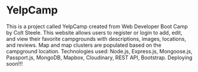 # YelpCamp
This is a project called YelpCamp created from Web Developer Boot Camp by Colt Steele. This website allows users to register or login to add, edit, and view their favorite campgrounds with descriptions, images, locations, and reviews. Map and map clusters are populated based on the campground location. 
Technologies used: Node.js, Express.js, Mongoose.js, Passport.js, MongoDB, Mapbox, Cloudinary, REST API, Bootstrap.
Deploying soon!!!
